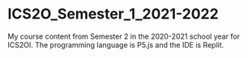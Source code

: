# ICS2O_Semester_1_2021-2022
My course content from Semester 2 in the 2020-2021 school year for ICS2OI. The programming language is P5.js and the IDE is Replit.
